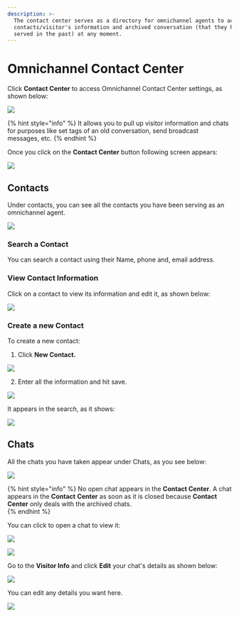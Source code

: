 ```yaml
---
description: >-
  The contact center serves as a directory for omnichannel agents to access
  contacts/visitor's information and archived conversation (that they have
  served in the past) at any moment.
---
```


# Omnichannel Contact Center

Click **Contact Center** to access Omnichannel Contact Center settings, as shown below:

![](../../../.gitbook/assets/image%20%28219%29.png)

{% hint style="info" %}
It allows you to pull up visitor information and chats for purposes like set tags of an old conversation, send broadcast messages, etc.
{% endhint %}

Once you click on the **Contact Center** button following screen appears:

![](../../../.gitbook/assets/image%20%28254%29%20%281%29%20%281%29.png)

## Contacts

Under contacts, you can see all the contacts you have been serving as an omnichannel agent.

![](../../../.gitbook/assets/image%20%28254%29%20%281%29%20%281%29%20%281%29.png)

### Search a Contact

You can search a contact using their Name, phone and, email address.

### View Contact Information

Click on a contact to view its information and edit it, as shown below:

![](../../../.gitbook/assets/image%20%28220%29.png)

### Create a new Contact

To create a new contact:

1. Click **New Contact.**

![](../../../.gitbook/assets/image%20%28212%29.png)

2. Enter all the information and hit save. 

![](../../../.gitbook/assets/image%20%28213%29.png)



It appears in the search, as it shows:

![](../../../.gitbook/assets/image%20%28221%29.png)

## Chats

All the chats you have taken appear under Chats, as you see below:

![](../../../.gitbook/assets/image%20%28215%29%20%281%29.png)

{% hint style="info" %}
No open chat appears in the **Contact Center**. A chat appears in the **Contact** **Center** as soon as it is closed because **Contact Center** only deals with the archived chats.   
{% endhint %}

You can click to open a chat to view it: 

![](../../../.gitbook/assets/image%20%28216%29.png)

![](../../../.gitbook/assets/image%20%28182%29.png)

Go to the **Visitor Info** and click **Edit** your chat's details as shown below:

![](../../../.gitbook/assets/image%20%28218%29.png)

You can edit any details you want here. 

![](../../../.gitbook/assets/image%20%28217%29.png)

